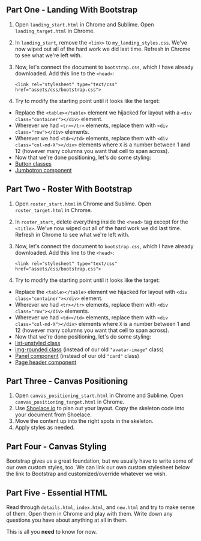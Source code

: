 ## Part One - Landing With Bootstrap

 1. Open `landing_start.html` in Chrome and Sublime. Open `landing_target.html` in Chrome.
 1. In `landing_start`, remove the `<link>` to `my_landing_styles.css`. We've now wiped out all of the hard work we did last time. Refresh in Chrome to see what we're left with.
 1. Now, let's connect the document to `bootstrap.css`, which I have already downloaded. Add this line to the `<head>`:

        <link rel="stylesheet" type="text/css" href="assets/css/bootstrap.css">
 
 1. Try to modify the starting point until it looks like the target:
  - Replace the `<table></table>` element we hijacked for layout with a `<div class="container"></div>` element.
  - Wherever we had `<tr></tr>` elements, replace them with `<div class="row"></div>` elements.
  - Wherever we had `<td></td>` elements, replace them with `<div class="col-md-X"></div>` elements where `X` is a number between 1 and 12 (however many columns you want that cell to span across).
  - Now that we're done positioning, let's do some styling:
   - [Button classes](http://getbootstrap.com/css/#buttons)
   - [Jumbotron component](http://getbootstrap.com/components/#jumbotron)

## Part Two - Roster With Bootstrap

 1. Open `roster_start.html` in Chrome and Sublime. Open `roster_target.html` in Chrome.
 1. In `roster_start`, delete everything inside the `<head>` tag except for the `<title>`. We've now wiped out all of the hard work we did last time. Refresh in Chrome to see what we're left with.
 1. Now, let's connect the document to `bootstrap.css`, which I have already downloaded. Add this line to the `<head>`:

        <link rel="stylesheet" type="text/css" href="assets/css/bootstrap.css">
 
 1. Try to modify the starting point until it looks like the target:
  - Replace the `<table></table>` element we hijacked for layout with `<div class="container"></div>` element.
  - Wherever we had `<tr></tr>` elements, replace them with `<div class="row"></div>` elements.
  - Wherever we had `<td></td>` elements, replace them with `<div class="col-md-X"></div>` elements where `X` is a number between 1 and 12 (however many columns you want that cell to span across).
  - Now that we're done positioning, let's do some styling:
   - [list-unstyled class](http://getbootstrap.com/css/#unstyled)
   - [img-rounded class](http://getbootstrap.com/css/#images-shapes) (instead of our old `"avatar-image"` class)
   - [Panel component](http://getbootstrap.com/components/#panels) (instead of our old `"card"` class)
   - [Page header component](http://getbootstrap.com/components/#page-header)

## Part Three - Canvas Positioning

 1. Open `canvas_positioning_start.html` in Chrome and Sublime. Open `canvas_positioning_target.html` in Chrome.
 1. Use [Shoelace.io](http://shoelace.io/) to plan out your layout. Copy the skeleton code into your document from Shoelace.
 1. Move the content up into the right spots in the skeleton.
 1. Apply styles as needed.

## Part Four - Canvas Styling

Bootstrap gives us a great foundation, but we usually have to write some of our own custom styles, too. We can link our own custom stylesheet below the link to Bootstrap and customized/override whatever we wish.


## Part Five - Essential HTML

Read through `details.html`, `index.html`, and `new.html` and try to make sense of them. Open them in Chrome and play with them. Write down any questions you have about anything at all in them.

This is all you **need** to know for now.
